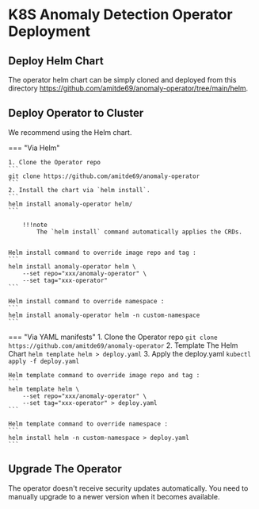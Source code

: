# K8S Anomaly Detection Operator Deployment
## Deploy Helm Chart

The operator helm chart can be simply cloned and deployed from this directory 
<a ref="https://github.com/amitde69/anomaly-operator/tree/main/helm">https://github.com/amitde69/anomaly-operator/tree/main/helm<a/>.


## Deploy Operator to Cluster

We recommend using the Helm chart.

=== "Via Helm"

    1. Clone the Operator repo
    ```
    git clone https://github.com/amitde69/anomaly-operator
    ```
    2. Install the chart via `helm install`.
    ```
    helm install anomaly-operator helm/
    ```

        !!!note
            The `helm install` command automatically applies the CRDs.


    Helm install command to override image repo and tag : 
    ```
    helm install anomaly-operator helm \
        --set repo="xxx/anomaly-operator" \
        --set tag="xxx-operator"
    ```

    Helm install command to override namespace : 
    ```
    helm install anomaly-operator helm -n custom-namespace
    ```

=== "Via YAML manifests"
    1. Clone the Operator repo
    ```
    git clone https://github.com/amitde69/anomaly-operator
    ```
    2. Template The Helm Chart
    ```
    helm template helm > deploy.yaml
    ```
    3. Apply the deploy.yaml
    ```
    kubectl apply -f deploy.yaml
    ```

    Helm template command to override image repo and tag : 
    ```
    helm template helm \
        --set repo="xxx/anomaly-operator" \
        --set tag="xxx-operator" > deploy.yaml
    ```

    Helm template command to override namespace : 
    ```
    helm install helm -n custom-namespace > deploy.yaml
    ```

## Upgrade The Operator

The operator doesn't receive security updates automatically. You need to manually upgrade to a newer version when it becomes available.

